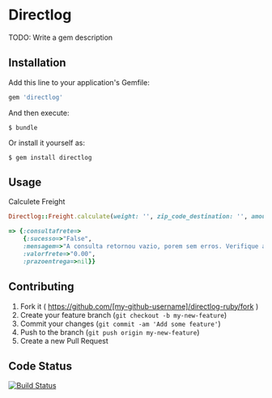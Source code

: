 # Directlog

TODO: Write a gem description

## Installation

Add this line to your application's Gemfile:

```ruby
gem 'directlog'
```

And then execute:

    $ bundle

Or install it yourself as:

    $ gem install directlog

## Usage
Calculete Freight

```ruby
Directlog::Freight.calculate(weight: '', zip_code_destination: '', amount: '')

=> {:consultafrete=>
    {:sucesso=>"False",
    :mensagem=>"A consulta retornou vazio, porem sem erros. Verifique as informaÃ§Ãµes enviadas>",
    :valorfrete=>"0.00",
    :prazoentrega=>nil}}
```


## Contributing

1. Fork it ( https://github.com/[my-github-username]/directlog-ruby/fork )
2. Create your feature branch (`git checkout -b my-new-feature`)
3. Commit your changes (`git commit -am 'Add some feature'`)
4. Push to the branch (`git push origin my-new-feature`)
5. Create a new Pull Request


## Code Status

[![Build Status](https://travis-ci.org/wesleyskap/directlog.svg?branch=master)](https://travis-ci.org/wesleyskap/directlog)
